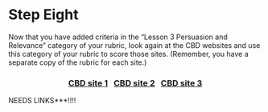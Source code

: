 # Step Eight

Now that you have added criteria in the “Lesson 3 Persuasion and Relevance” category of your rubric, look again at the CBD websites and use this category of your rubric to score those sites. (Remember, you have a separate copy of the rubric for each site.)

### <div align="center">[CBD site 1]()&nbsp;&nbsp;&nbsp;[CBD site 2]()&nbsp;&nbsp;&nbsp;[CBD site 3]()</div>
NEEDS LINKS***!!!!